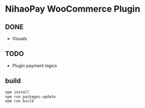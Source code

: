 # NihaoPay WooCommerce Plugin

## DONE

- Visuals

## TODO

- Plugin payment logics

## build

```sh
npm install
npm run packages-update
npm run build
```
